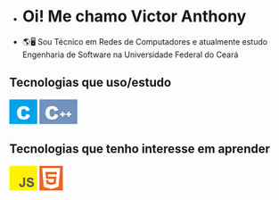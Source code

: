 
- # Oi! Me chamo Victor Anthony
- 🌎🖥 Sou Técnico em Redes de Computadores e atualmente estudo Engenharia de Software na Universidade Federal do Ceará
 ## Tecnologias que uso/estudo
 ![c](https://github.com/ovictorpa/ovictorpa/blob/main/LOGO%20C.png) ![c++](https://github.com/ovictorpa/ovictorpa/blob/main/LOGO%20C%2B%2B.png)
 ## Tecnologias que tenho interesse em aprender
 ![js](https://github.com/ovictorpa/ovictorpa/blob/main/LOGO%20JS.png) ![html](https://github.com/ovictorpa/ovictorpa/blob/main/HTML.png)
<!---
ovictorpa/ovictorpa is a ✨ special ✨ repository because its `README.md` (this file) appears on your GitHub profile.
You can click the Preview link to take a look at your changes.
--->
